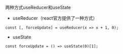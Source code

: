 两种方式useReducer和useState

- useReducer（react官方提供了一种方式）
```javscript
const [, forceUpdate] = useReducer(x => x + 1, 0);
```
- useState
```javscript
const forceUpdate = () => useState(0)[1];
```
